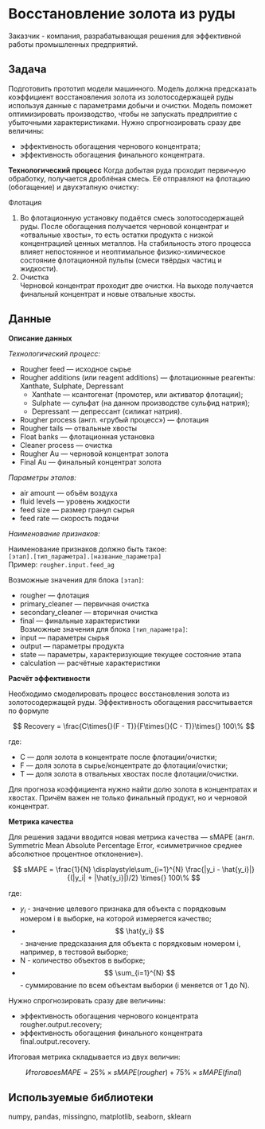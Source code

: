 # Восстановление золота из руды
Заказчик - компания, разрабатывающая решения для эффективной работы промышленных предприятий.

## Задача
Подготовить прототип модели машинного. Модель должна предсказать коэффициент восстановления золота из золотосодержащей руды используя данные с параметрами добычи и очистки.
Модель поможет оптимизировать производство, чтобы не запускать предприятие с убыточными характеристиками.
Нужно спрогнозировать сразу две величины:  
- эффективность обогащения чернового концентрата;  
- эффективность обогащения финального концентрата.

**Технологический процесс**
Когда добытая руда проходит первичную обработку, получается дроблёная смесь. Её отправляют на флотацию (обогащение) и двухэтапную очистку:

Флотация  
1. Во флотационную установку подаётся смесь золотосодержащей руды. После обогащения получается черновой концентрат и «отвальные хвосты», то есть остатки продукта с низкой концентрацией ценных металлов.
На стабильность этого процесса влияет непостоянное и неоптимальное физико-химическое состояние флотационной пульпы (смеси твёрдых частиц и жидкости).  
2. Очистка  
Черновой концентрат проходит две очистки. На выходе получается финальный концентрат и новые отвальные хвосты.  

## Данные

**Описание данных**

*Технологический процесс:*    
- Rougher feed — исходное сырье  
- Rougher additions (или reagent additions) — флотационные реагенты: Xanthate, Sulphate, Depressant  
    - Xanthate — ксантогенат (промотер, или активатор флотации);   
    - Sulphate — сульфат (на данном производстве сульфид натрия);  
    - Depressant — депрессант (силикат натрия).  
- Rougher process (англ. «грубый процесс») — флотация  
- Rougher tails — отвальные хвосты  
- Float banks — флотационная установка  
- Cleaner process — очистка  
- Rougher Au — черновой концентрат золота  
- Final Au — финальный концентрат золота  

*Параметры этапов:*  
- air amount — объём воздуха  
- fluid levels — уровень жидкости  
- feed size — размер гранул сырья  
- feed rate — скорость подачи  

*Наименование признаков:*  

Наименование признаков должно быть такое:  
`[этап].[тип_параметра].[название_параметра]`  
Пример: `rougher.input.feed_ag`  

Возможные значения для блока `[этап]`:  
- rougher — флотация    
- primary_cleaner — первичная очистка  
- secondary_cleaner — вторичная очистка  
- final — финальные характеристики  
Возможные значения для блока `[тип_параметра]`:  
- input — параметры сырья  
- output — параметры продукта  
- state — параметры, характеризующие текущее состояние этапа  
- calculation — расчётные характеристики  

**Расчёт эффективности**  

Необходимо смоделировать процесс восстановления золота из золотосодержащей руды.
Эффективность обогащения рассчитывается по формуле  

$$ Recovery = \frac{C\times{}(F - T)}{F\times{}(C - T)}\times{} 100\% $$

где:  
- C — доля золота в концентрате после флотации/очистки;  
- F — доля золота в сырье/концентрате до флотации/очистки;  
- T — доля золота в отвальных хвостах после флотации/очистки.

Для прогноза коэффициента нужно найти долю золота в концентратах и хвостах. Причём важен не только финальный продукт, но и черновой концентрат.  

**Метрика качества**

Для решения задачи вводится новая метрика качества — sMAPE (англ. Symmetric Mean Absolute Percentage Error, «симметричное среднее абсолютное процентное отклонение»).

$$ sMAPE = \frac{1}{N} \displaystyle\sum_{i=1}^{N} \frac{|y_i - \hat{y_i}|}{(|y_i| + |\hat{y_i}|)/2} \times{} 100\% $$  

где:  
- $y_i$ - значение целевого признака для объекта с порядковым номером i в выборке, на которой измеряется качество;  
- $$ \hat{y_i} $$ - значение предсказания для объекта с порядковым номером i, например, в тестовой выборке;  
- N - количество объектов в выборке;  
- $$ \sum_{i=1}^{N} $$ - cуммирование по всем объектам выборки (i меняется от 1 до N).  

Нужно спрогнозировать сразу две величины:
- эффективность обогащения чернового концентрата rougher.output.recovery;
- эффективность обогащения финального концентрата final.output.recovery.

Итоговая метрика складывается из двух величин:

$$ Итоговое sMAPE = 25\% \times{} sMAPE(rougher) + 75\% \times{} sMAPE(final) $$

## Используемые библиотеки
numpy, pandas, missingno, matplotlib, seaborn, sklearn
